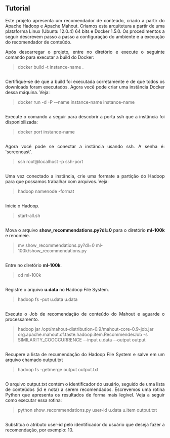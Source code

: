 <h2> Tutorial </h2>
<p align="justify">
Este projeto apresenta um recomendador de conteúdo, criado a partir do Apache Hadoop e Apache Mahout. Criamos esta arquitetura a partir de uma plataforma Linux (Ubuntu 12.0.4) 64 bits e Docker 1.5.0. Os  procedimentos a seguir descrevem passo a passo a configuração do ambiente e a execução do recomendador de conteúdo.
</p>
<p align="justify">
Após descarregar o projeto, entre no diretório e execute o seguinte comando para executar a build do Docker:
</p>

> docker build -t instance-name .

<p align="justify" style="padding-top: 15px;">
Certifique-se de que a build foi executada corretamente e de que todos os downloads foram executados. Agora você pode criar uma instância Docker dessa máquina. Veja:
</p>

> docker run -d -P --name instance-name instance-name

<p align="justify" style="padding-top: 15px;">
Execute o comando a seguir para descobrir a porta ssh que a instância foi disponibilizada:
</p>

> docker port instance-name

<p align="justify" style="padding-top: 15px;">
Agora você pode se conectar a instância usando ssh. A senha é: 'screencast'.
</p>

> ssh root@localhost -p ssh-port

<p align="justify" style="padding-top: 15px;">
Uma vez conectado a instãncia, crie uma formate a partição do Hadoop para que possamos trabalhar com arquivos. Veja:
</p>

> hadoop namenode -format

<p align="justify" style="padding-top: 15px;">
Inicie o Hadoop.
</p>

> start-all.sh

<p align="justify" style="padding-top: 15px;">
Mova o arquivo <b>show_recommendations.py?dl=0</b> para o diretório <b>ml-100k</b> e renomeie.
</p>

> mv show_recommendations.py?dl=0 ml-100k/show_recommendations.py

<p align="justify" style="padding-top: 15px;">
Entre no diretório <b>ml-100k</b>.
</p>

> cd ml-100k

<p align="justify" style="padding-top: 15px;">
Registre o arquivo <b>u.data</b> no Hadoop File System.
</p>

> hadoop fs -put u.data u.data

<p align="justify" style="padding-top: 15px;">
Execute o Job de recomendação de conteúdo do Mahout e aguarde o processamento.
</p>

> hadoop jar /opt/mahout-distribution-0.9/mahout-core-0.9-job.jar org.apache.mahout.cf.taste.hadoop.item.RecommenderJob -s SIMILARITY_COOCCURRENCE --input u.data --output output

<p align="justify" style="padding-top: 15px;">
Recupere a lista de recumendação do Hadoop File System e salve em um arquivo chamado output.txt
</p>

> hadoop fs -getmerge output output.txt

<p align="justify" style="padding-top: 15px;">
O arquivo output.txt contém o identificador do usuário, seguido de uma lista de conteúdos (id e nota) a serem recomendados. Escrevemos uma rotina Python que apresenta os resultados de forma mais legível. Veja a seguir como executar essa rotina:
</p>

> python show_recommendations.py user-id u.data u.item output.txt

<p align="justify" style="padding-top: 15px;">
Substitua o atributo user-id pelo identificador do usuário que deseja fazer a recomendação, por exemplo: 10.
</p>
